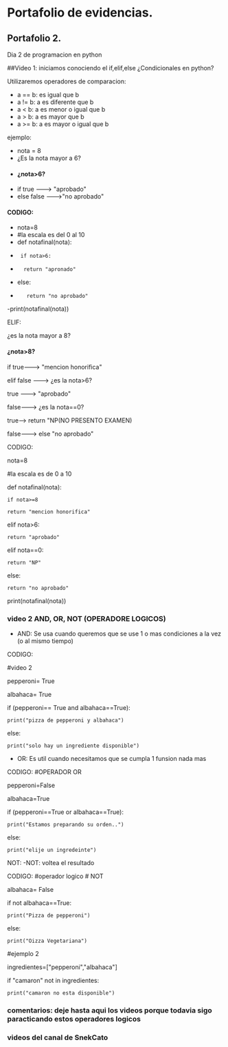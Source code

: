 # Portafolio de evidencias.

## Portafolio 2.

Dia 2 de programacion en python 

##Video 1: iniciamos conociendo el if,elif,else ¿Condicionales en python?

Utilizaremos operadores de comparacion:

- a == b: es igual que b 
- a != b: a es diferente que b 
- a < b: a es menor o igual que b 
- a > b: a es mayor que b 
- a >= b: a es mayor o igual que b 

ejemplo:
- nota = 8
- ¿Es la nota mayor a 6?
- #### ¿nota>6?
- if true ---> "aprobado"
- else false --->"no aprobado"

#### CODIGO:

- nota=8
- #la escala es del 0 al 10
- def notafinal(nota):
-      if nota>6:
-       return "apronado"
-    else:
-        return "no aprobado"
-print(notafinal(nota))

ELIF:

¿es la nota mayor a 8?

#### ¿nota>8?

if true---> "mencion honorifica"

elif false ---> ¿es la nota>6?

true ---> "aprobado"

false---> ¿es la nota==0?

true--> return "NP(NO PRESENTO EXAMEN)

false---> else "no aprobado"

CODIGO:

nota=8

#la escala es de 0 a 10

def notafinal(nota):

    if nota>=8
    
    return "mencion honorifica"
    
elif nota>6:

    return "aprobado"
    
elif nota==0:

    return "NP"
    
else:

    return "no aprobado"

print(notafinal(nota))

### video 2 AND, OR, NOT (OPERADORE LOGICOS)

- AND: Se usa cuando queremos que se use 1 o mas condiciones a la vez (o al mismo tiempo)

CODIGO: 

#video 2 

pepperoni= True 

albahaca= True 

if (pepperoni== True and albahaca==True):

    print("pizza de pepperoni y albahaca")
    
else:

    print("solo hay un ingrediente disponible")

- OR: Es util cuando necesitamos que se cumpla 1 funsion nada mas 

CODIGO: 
#OPERADOR OR

pepperoni=False 

albahaca=True 

if (pepperoni==True or albahaca==True):

    print("Estamos preparando su orden..")
    
else:

    print("elije un ingredeinte")
    
NOT: 
-NOT: voltea el resultado 

CODIGO: 
#operador logico # NOT

albahaca= False

if not albahaca==True:

    print("Pizza de pepperoni")
    
else:

    print("Oizza Vegetariana")
    
#ejemplo 2

ingredientes=["pepperoni","albahaca"]

if "camaron" not in ingredientes:

    print("camaron no esta disponible")
    
### comentarios: deje hasta aqui los videos porque todavia sigo paracticando estos operadores logicos

### videos del canal de SnekCato 
